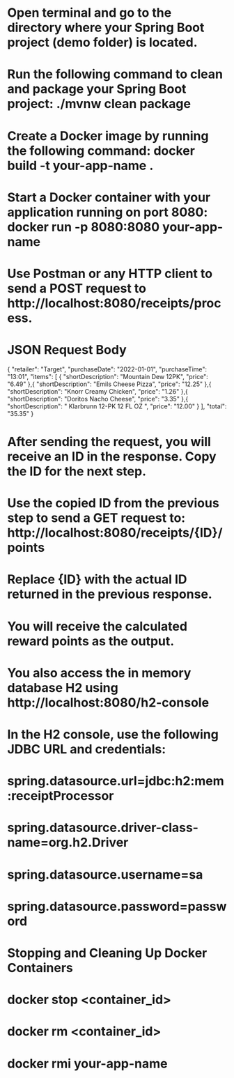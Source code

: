 # Open terminal and go to the directory where your Spring Boot project (demo folder) is located.
# Run the following command to clean and package your Spring Boot project: ./mvnw clean package
# Create a Docker image by running the following command: docker build -t your-app-name .
# Start a Docker container with your application running on port 8080: docker run -p 8080:8080 your-app-name
# Use Postman or any HTTP client to send a POST request to http://localhost:8080/receipts/process.
# JSON Request Body 
{
  "retailer": "Target",
  "purchaseDate": "2022-01-01",
  "purchaseTime": "13:01",
  "items": [
    {
      "shortDescription": "Mountain Dew 12PK",
      "price": "6.49"
    },{
      "shortDescription": "Emils Cheese Pizza",
      "price": "12.25"
    },{
      "shortDescription": "Knorr Creamy Chicken",
      "price": "1.26"
    },{
      "shortDescription": "Doritos Nacho Cheese",
      "price": "3.35"
    },{
      "shortDescription": "   Klarbrunn 12-PK 12 FL OZ  ",
      "price": "12.00"
    }
  ],
  "total": "35.35"
}
# After sending the request, you will receive an ID in the response. Copy the ID for the next step.
# Use the copied ID from the previous step to send a GET request to: http://localhost:8080/receipts/{ID}/points
# Replace {ID} with the actual ID returned in the previous response.
# You will receive the calculated reward points as the output.

# You also access the in memory database H2 using http://localhost:8080/h2-console
# In the H2 console, use the following JDBC URL and credentials:
# spring.datasource.url=jdbc:h2:mem:receiptProcessor
# spring.datasource.driver-class-name=org.h2.Driver
# spring.datasource.username=sa
# spring.datasource.password=password

# Stopping and Cleaning Up Docker Containers
# docker stop <container_id>
# docker rm <container_id>
# docker rmi your-app-name

